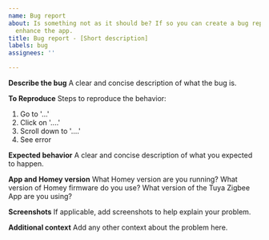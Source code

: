 ```yaml
---
name: Bug report
about: Is something not as it should be? If so you can create a bug report and help
  enhance the app.
title: Bug report - [Short description]
labels: bug
assignees: ''

---
```


**Describe the bug**
A clear and concise description of what the bug is.

**To Reproduce**
Steps to reproduce the behavior:
1. Go to '...'
2. Click on '....'
3. Scroll down to '....'
4. See error

**Expected behavior**
A clear and concise description of what you expected to happen.

**App and Homey version**
What Homey version are you running?
What version of Homey firmware do you use?
What version of the Tuya Zigbee App are you using?

**Screenshots**
If applicable, add screenshots to help explain your problem.

**Additional context**
Add any other context about the problem here.

